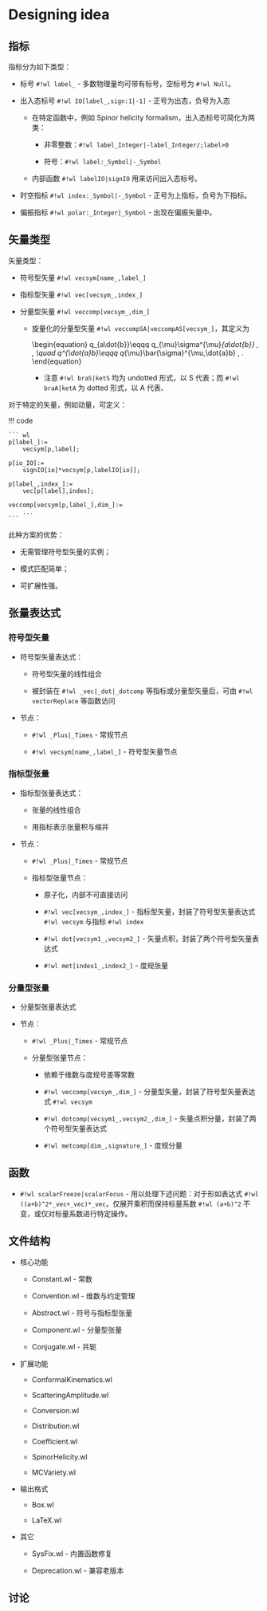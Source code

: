 # Designing idea

## 指标

指标分为如下类型：

* 标号 `#!wl label_` - 多数物理量均可带有标号，空标号为 `#!wl Null`。

* 出入态标号 `#!wl IO[label_,sign:1|-1]` - 正号为出态，负号为入态

    * 在特定函数中，例如 Spinor helicity formalism，出入态标号可简化为两类：

        * 非零整数：`#!wl label_Integer|-label_Integer/;label>0`

        * 符号：`#!wl label:_Symbol|-_Symbol`

    * 内部函数 `#!wl labelIO|signIO` 用来访问出入态标号。

* 时空指标 `#!wl index:_Symbol|-_Symbol` - 正号为上指标，负号为下指标。

* 偏振指标 `#!wl polar:_Integer|_Symbol` - 出现在偏振矢量中。

## 矢量类型

矢量类型：

* 符号型矢量 `#!wl vecsym[name_,label_]`

* 指标型矢量 `#!wl vec[vecsym_,index_]`

* 分量型矢量 `#!wl veccomp[vecsym_,dim_]`

    * 旋量化的分量型矢量 `#!wl veccompSA|veccompAS[vecsym_]`，其定义为

        \begin{equation}
            q_{a\dot{b}}\eqqq q_{\mu}\sigma^{\mu}_{a\dot{b}}
            \, ,
            \quad
            q^{\dot{a}b}\eqqq q_{\mu}\bar{\sigma}^{\mu,\dot{a}b}
            \, .
        \end{equation}

        * 注意 `#!wl braS|ketS` 均为 undotted 形式，以 S 代表；而 `#!wl braA|ketA` 为 dotted 形式，以 A 代表、

对于特定的矢量，例如动量，可定义：

!!! code

    ``` wl
    p[label_]:=
        vecsym[p,label];

    p[io_IO]:=
        signIO[io]*vecsym[p,labelIO[io]];

    p[label_,index_]:=
        vec[p[label],index];

    veccomp[vecsym[p,label_],dim_]:=
        ...
    ```

此种方案的优势：

* 无需管理符号型矢量的实例；

* 模式匹配简单；

* 可扩展性强。

## 张量表达式

### 符号型矢量

* 符号型矢量表达式：

    * 符号型矢量的线性组合

    * 被封装在 `#!wl _vec|_dot|_dotcomp` 等指标或分量型矢量后，可由 `#!wl vectorReplace` 等函数访问

* 节点：

    * `#!wl _Plus|_Times` - 常规节点

    * `#!wl vecsym[name_,label_]` - 符号型矢量节点

### 指标型张量

* 指标型张量表达式：

    * 张量的线性组合

    * 用指标表示张量积与缩并

* 节点：

    * `#!wl _Plus|_Times` - 常规节点

    * 指标型张量节点：

        * 原子化，内部不可直接访问

        * `#!wl vec[vecsym_,index_]` - 指标型矢量，封装了符号型矢量表达式 `#!wl vecsym` 与指标 `#!wl index`

        * `#!wl dot[vecsym1_,vecsym2_]` - 矢量点积，封装了两个符号型矢量表达式

        * `#!wl met[index1_,index2_]` - 度规张量

### 分量型张量

* 分量型张量表达式

* 节点：

    * `#!wl _Plus|_Times` - 常规节点

    * 分量型张量节点：

        * 依赖于维数与度规号差等常数

        * `#!wl veccomp[vecsym_,dim_]` - 分量型矢量，封装了符号型矢量表达式 `#!wl vecsym`

        * `#!wl dotcomp[vecsym1_,vecsym2_,dim_]` - 矢量点积分量，封装了两个符号型矢量表达式

        * `#!wl metcomp[dim_,signature_]` - 度规分量

## 函数

* `#!wl scalarFreeze|scalarFocus` - 用以处理下述问题：对于形如表达式 `#!wl ((a+b)^2*_vec+_vec)*_vec`，仅展开乘积而保持标量系数 `#!wl (a+b)^2` 不变，或仅对标量系数进行特定操作。

## 文件结构

* 核心功能

    * Constant.wl - 常数

    * Convention.wl - 维数与约定管理

    * Abstract.wl - 符号与指标型张量

    * Component.wl - 分量型张量

    * Conjugate.wl - 共轭

* 扩展功能

    * ConformalKinematics.wl

    * ScatteringAmplitude.wl

    * Conversion.wl

    * Distribution.wl

    * Coefficient.wl

    * SpinorHelicity.wl

    * MCVariety.wl

* 输出格式

    * Box.wl

    * LaTeX.wl

* 其它

    * SysFix.wl - 内置函数修复

    * Deprecation.wl - 兼容老版本

## 讨论
